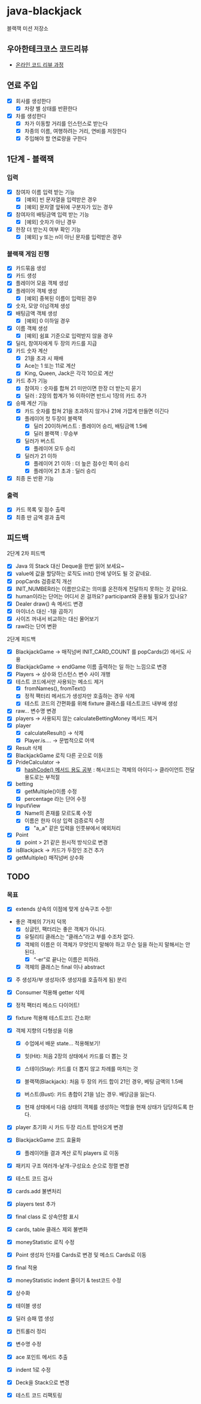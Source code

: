 # java-blackjack

블랙잭 미션 저장소

## 우아한테크코스 코드리뷰

- [온라인 코드 리뷰 과정](https://github.com/woowacourse/woowacourse-docs/blob/master/maincourse/README.md)

## 연료 주입

- [x] 회사를 생성한다
    - [x] 차량 별 상태를 반환한다
- [x] 차를 생성한다
    - [x] 차가 이동할 거리를 인스턴스로 받는다
    - [x] 차종의 이름, 여행하려는 거리, 연비를 저장한다
    - [x] 주입해야 할 연료량을 구한다

## 1단계 - 블랙잭

### 입력

- [x] 참여자 이름 입력 받는 기능
    - [x] [예외] 빈 문자열을 입력받은 경우
    - [x] [예외] 문자열 앞뒤에 구분자가 있는 경우
- [x] 참여자의 배팅금액 입력 받는 기능
    - [x] [예외] 숫자가 아닌 경우
- [x] 한장 더 받는지 여부 확인 기능
    - [x] [예외] y 또는 n이 아닌 문자를 입력받은 경우

### 블랙잭 게임 진행

- [x] 카드묶음 생성
- [x] 카드 생성
- [x] 플레이어 모음 객체 생성
- [x] 플레이어 객체 생성
    - [x] [예외] 중복된 이름이 입력된 경우
- [x] 숫자, 모양 이넘객체 생성
- [x] 배팅금액 객체 생성
    - [x] [예외] 0 이하일 경우
- [x] 이름 객체 생성
    - [x] [예외] 쉼표 기준으로 입력받지 않을 경우
- [x] 딜러, 참여자에게 두 장의 카드를 지급
- [x] 카드 숫자 계산
    - [x] 21을 초과 시 패배
    - [x] Ace는 1 또는 11로 계산
    - [x] King, Queen, Jack은 각각 10으로 계산
- [x] 카드 추가 기능
    - [x] 참여자 : 숫자를 합쳐 21 미만이면 한장 더 받는지 묻기
    - [x] 딜러 : 2장의 합계가 16 이하이면 반드시 1장의 카드 추가
- [x] 승패 계산 기능
    - [x] 카드 숫자를 합쳐 21을 초과하지 않거나 21에 가깝게 만들면 이긴다
    - [x] 플레이어 첫 두장이 블랙잭
        - [x] 딜러 20이하/버스트 : 플레이어 승리, 배팅금액 1.5배
        - [x] 딜러 블랙잭 : 무승부
    - [x] 딜러가 버스트
        - [x] 플레이어 모두 승리
    - [x] 딜러가 21 이하
        - [x] 플레이어 21 이하 : 더 높은 점수인 쪽이 승리
        - [x] 플레이어 21 초과 : 딜러 승리
- [x] 최종 돈 반환 기능

### 출력

- [x] 카드 목록 및 점수 출력
- [x] 최종 딴 금액 결과 출력

## 피드백

2단계 2차 피드백

- [x] Java 의 Stack 대신 Deque을 한번 읽어 보세요~
- [x] value에 값을 할당하는 로직도 init() 안에 넣어도 될 것 같네요.
- [x] popCards 검증로직 개선
- [x] INIT_NUMBER라는 이름만으로는 의미를 온전하게 전달하지 못하는 것 같아요.
- [x] human이라는 단어는 어디서 온 걸까요? participant와 혼용될 필요가 있나요?
- [x] Dealer draw() 속 메서드 변경
- [x] 마이너스 대신 -1을 곱하기
- [x] 사이즈 꺼내서 비교하는 대신 물어보기
- [x] raw라는 단어 변환

2단계 피드백

- [x] BlackjackGame -> 매직넘버 INIT_CARD_COUNT 를 popCards(2) 에서도 사용
- [x] BlackjackGame -> endGame 이름 출력하는 일 하는 느낌으로 변경
- [x] Players -> 상수와 인스턴스 변수 사이 개행
- [x] 테스트 코드에서만 사용되는 메소드 제거
    - [x] fromNames(), fromText()
    - [x] 정적 팩터리 메서드가 생성자만 호출하는 경우 삭제
    - [x] 테스트 코드의 간편화를 위해 fixture 클래스를 테스트코드 내부에 생성
- [x] raw... 변수명 변경
- [x] players -> 사용되지 않는 calculateBettingMoney 메서드 제거
- [x] player
    - [x] calculateResult() -> 삭제
    - [x] Player.is.... -> 문법적으로 어색
- [x] Result 삭제
- [x] BlackjackGame 로직 다른 곳으로 이동
- [x] PrideCalculator ->
    - [x] [hashCode() 메서드 용도 공부](https://www.baeldung.com/java-hashcode) : 해시코드는 객체의 아이디-> 클라이언트 전달 용도로는 부적절
- [x] betting
    - [x] getMultiple()이름 수정
    - [x] percentage 라는 단어 수정
- [x] InputView
    - [x] Name의 존재를 모르도록 수정
    - [x] 이름은 한자 이상 입력 검증로직 수정
        - [x] "a,,a" 같은 입력을 인풋뷰에서 예외처리
- [x] Point
    - [x] point > 21 같은 원시적 방식으로 변경
- [x] isBlackjack -> 카드가 두장인 조건 추가
- [x] getMultiple() 매직넘버 상수화

## TODO

### 목표

- [x] extends 상속의 이점에 맞게 상속구조 수정!
- 좋은 객체의 7가지 덕목
    - [x] 싱글턴, 팩터리는 좋은 객체가 아니다.
    - [x] 유틸리티 클래스는 “클래스”라고 부를 수조차 없다.
    - [x] 객체의 이름은 이 객체가 무엇인지 말해야 하고 무슨 일을 하는지 말해서는 안 된다.
        - [x] “-er”로 끝나는 이름은 피하라.
    - [x] 객체의 클래스는 final 이나 abstract
- [x] 주 생성자/부 생성자(주 생성자를 호출하게 됨) 분리

- [x] Consumer 적용해 getter 삭제
- [x] 정적 팩터리 메소드 다이어트!
- [x] fixture 적용해 테스트코드 간소화!
- [x] 객체 지향의 다형성을 이용
    - [x] 수업에서 배운 state... 적용해보기!
    - [x] 힛(Hit): 처음 2장의 상태에서 카드를 더 뽑는 것
    - [x] 스테이(Stay): 카드를 더 뽑지 않고 차례를 마치는 것
    - [x] 블랙잭(Blackjack): 처음 두 장의 카드 합이 21인 경우, 베팅 금액의 1.5배
    - [x] 버스트(Bust): 카드 총합이 21을 넘는 경우. 배당금을 잃는다.
    - [x] 현재 상태에서 다음 상태의 객체를 생성하는 역할을 현재 상태가 담당하도록 한다.


- [x] player 초기화 시 카드 두장 리스트 받아오게 변경
- [x] BlackjackGame 코드 효율화
    - [x] 플레이어들 결과 계산 로직 players 로 이동

- [x] 패키지 구조 여러개-낱개-구성요소 순으로 정렬 변경
- [x] 테스트 코드 검사

- [x] cards.add 불변처리
- [x] players test 추가
- [x] final class 로 상속안함 표시
- [x] cards, table 클래스 제외 불변화
- [x] moneyStatistic 로직 수정
- [x] Point 생성자 인자를 Cards로 변경 및 메소드 Cards로 이동

- [x] final 적용
- [x] moneyStatistic indent 줄이기 & test코드 수정
- [x] 상수화
- [x] 테이블 생성
- [x] 딜러 승패 맵 생성
- [x] 컨트롤러 정리
- [x] 변수명 수정
- [x] ace 포인트 메서드 추출
- [x] indent 1로 수정
- [x] Deck을 Stack으로 변경
- [x] 테스트 코드 리팩토링

